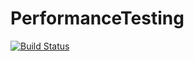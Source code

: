 # PerformanceTesting

[![Build Status](https://travis-ci.org/dn-m/PerformanceTesting.svg?branch=master)](https://travis-ci.org/dn-m/PerformanceTesting) 
